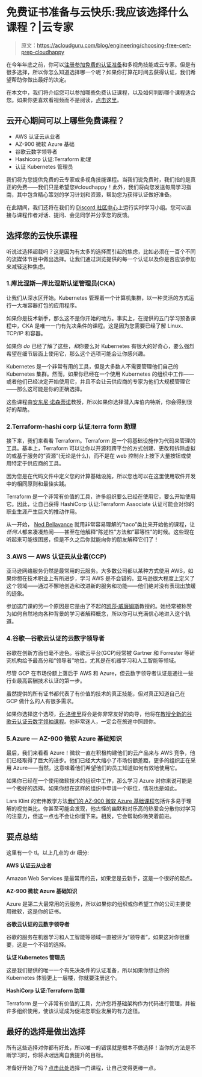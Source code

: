# 免费证书准备与云快乐:我应该选择什么课程？|云专家

> 原文：<https://acloudguru.com/blog/engineering/choosing-free-cert-prep-cloudhappy>

在今年年底之前，你可以[注册参加免费的认证准备](https://www.pluralsight.com/offer/cloud-certification#certs-section)和多视角技能或云专家。但是有很多选择，所以你怎么知道选择哪一个呢？如果你打算花时间去获得认证，我们希望帮助你做出最好的决定。

在本文中，我们将介绍您可以参加哪些免费认证课程，以及如何判断哪个课程适合您。如果你更喜欢看视频而不是阅读，[点击这里](https://www.youtube.com/watch?v=pa8wbJaNQ7w)。

## 云开心期间可以上哪些免费课程？

*   AWS 认证云从业者
*   AZ-900 微软 Azure 基础
*   谷歌云数字领导者
*   Hashicorp 认证:Terraform 助理
*   认证 Kubernetes 管理员

我们将为您提供免费的云专家或多视角技能课程。当我们说免费时，我们指的是真正的免费——我们只是希望您#cloudhappy！此外，我们将向您发送每周学习指南，其中包含精心策划的学习计划和资源，帮助您为获得认证做好准备。

在此期间，我们还将在我们的 [Discord 社区中心](https://discord.com/invite/pluralsight)上运行实时学习小组。您可以直接与课程作者对话、提问、会见同学并分享您的反馈。

## 选择您的云快乐课程

听说过选择超载吗？这是因为有太多的选择而引起的焦虑，比如必须在一百个不同的流媒体节目中做出选择。让我们通过浏览提供的每一个认证以及你是否应该参加来减轻这种焦虑。

### 1.库比涅斯—库比涅斯认证管理员(CKA)

让我们从深水区开始。Kubernetes 管理着一个计算机集群，以一种灵活的方式运行一大堆容器打包的应用程序。

如果你是技术新手，那么这不是你开始的地方。事实上，在提供的五门学习预备课程中，CKA 是唯一一门有先决条件的课程。这是因为您需要已经了解 Linux、TCP/IP 和容器。

如果你 *do* 已经了解了这些，*和*你要么对 Kubernetes 有很大的好奇心，要么强烈希望在细节层面上使用它，那么这个选项可能会让你感兴趣。

Kubernetes 是一个非常有用的工具，但是大多数人不需要管理他们自己的 Kubernetes 集群。然而，如果你已经在一个使用 Kubernetes 的组织中工作——或者他们已经决定开始使用它，并且不会让云供应商的专家为他们大规模管理它——那么这可能是你的正确选择。

这些课程由[安东尼·诺森蒂诺](https://www.pluralsight.com/authors/anthony-nocentino)教授，所以如果你选择潜入库伯内特斯，你会得到很好的帮助。

### 2.Terraform-hashi corp 认证:terra form 助理

接下来，我们来看看 Terraform。Terraform 是一个将基础设施作为代码来管理的工具。基本上，Terraform 可以让你以开源和跨平台的方式创建、更改和拆除虚拟的或基于服务的“资源”(无论是什么)，而不是在 web 控制台上按下大量按钮或使用特定于供应商的工具。

因为您是在代码文件中定义您的计算基础设施，所以您也可以在这里使用软件开发中的相同原则和最佳实践。

Terraform 是一个非常有价值的工具，许多组织要么已经在使用它，要么开始使用它。因此，让自己获得 HashiCorp 认证:Terraform Associate 认证可能会对你的职业生涯产生巨大的推动作用。

从一开始， [Ned Bellavance](https://www.pluralsight.com/authors/edward-bellavance) 就用非常容易理解的“taco”类比来开始他的课程，让*任何人*都来凑凑热闹——甚至在他解释“陈述性”方法和“幂等性”的时候。这些现在听起来可能很困惑，但是不久之后你就能向你的朋友解释它们了！

### 3.AWS — AWS 认证云从业者(CCP)

亚马逊网络服务仍然是最常用的云服务。大多数公司都以某种方式使用 AWS，如果你想在技术职业上有所进步，学习 AWS 是不会错的。亚马逊很大程度上定义了这个领域——通过不懈地创造和改进新的服务和功能——他们绝对没有表现出放缓的迹象。

参加这门课的另一个原因是它是由了不起的[凯莎·威廉姆斯](https://learn.acloud.guru/profile/kesha-williams1)教授的。她经常被称赞为如何自然地向各种背景的学习者解释概念，所以你可以充满信心地进入这个轨道。

### 4.谷歌—谷歌云认证的云数字领导者

谷歌在创新方面也毫不逊色。谷歌云平台(GCP)经常被 Gartner 和 Forrester 等研究机构给予最高分和“领导者”地位，尤其是在机器学习和人工智能等领域。

尽管 GCP 在市场份额上落后于 AWS 和 Azure，但云数字领导者认证是通往一些行业最高薪酬技术认证的第一步。

虽然提供的所有证书都代表了有价值的技术的真正技能，但对真正知道自己在 GCP 做什么的人有很多需求。

如果你选择这个选项，[乔·洛维里](https://learn.acloud.guru/profile/jlowery)将会是你非常友好的向导，他将在[教授全新的谷歌云认证云数字领袖课程](https://acloudguru.com/course/google-cloud-certified-cloud-digital-leader)。他非常迷人，一定会在旅途中照顾你。

### 5.Azure — AZ-900 微软 Azure 基础知识

最后，我们来看看 Azure！微软一直在积极构建他们的云产品来与 AWS 竞争，他们已经取得了巨大的进步。他们已经大大缩小了市场份额差距，更多的组织正在采用 Azure——当然，这意味着他们希望他们的员工知道如何有效地使用它。

如果你已经在一个使用微软技术的组织中工作，那么学习 Azure 对你来说可能是一个极好的选择。如果你想在这样的组织中申请一个职位，情况也是如此。

Lars Klint 的宏伟教学方法[我们的 AZ-900 微软 Azure 基础课程](https://acloudguru.com/course/az-900-microsoft-azure-fundamentals)包括许多易于理解的视觉类比。你甚至可能会发现，他古怪的幽默和对乐高的热爱会分散你对学习的注意力，但这一点也不会让你慢下来。相反，它会帮助你微笑着前进。

## 要点总结

这里有一个 tl。以上几点的 dr 细分:

**AWS 认证云从业者**

Amazon Web Services 是最常用的云，如果您是云新手，这是一个很好的起点。

**AZ-900 微软 Azure 基础知识**

Azure 是第二大最常用的云服务，所以如果你的组织或你希望工作的公司主要使用微软，这是你的证书。

**谷歌云认证的云数字领导者**

谷歌的服务在机器学习和人工智能等领域一直被评为“领导者”，如果这对你很重要，这是一个不错的选择。

**认证 Kubernetes 管理员**

这是我们提供的唯一一个有先决条件的认证准备，所以如果你想让你的 Kubernetes 体验更上一层楼，你就要注册这个。

**HashiCorp 认证:Terraform 助理**

Terraform 是一个非常有价值的工具，允许您将基础架构作为代码进行管理，并被许多组织使用，使该认证成为促进您职业发展的有力途径。

## 最好的选择是做出选择

所有这些选择对你都有好处，所以唯一的错误就是根本不做选择！当你的方法是不断学习时，你将*永远*远离自我提升的目标。

准备好开始了吗？[点击此处](https://www.pluralsight.com/offer/cloud-certification#certs-section)选择一门课程，让自己变得更棒一点。